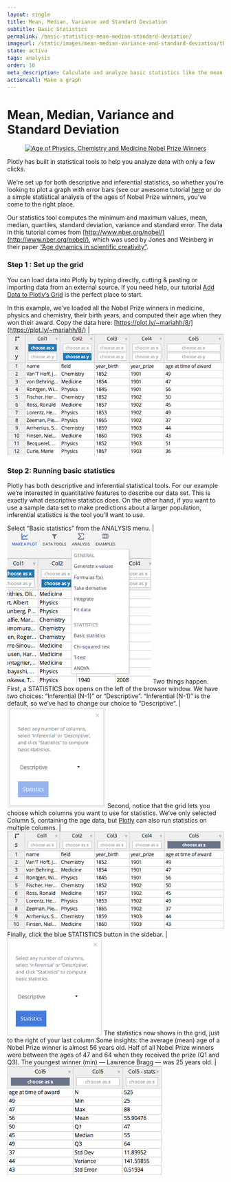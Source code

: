 ```yaml
---
layout: single
title: Mean, Median, Variance and Standard Deviation
subtitle: Basic Statistics
permalink: /basic-statistics-mean-median-standard-deviation/
imageurl: /static/images/mean-median-variance-and-standard-deviation/thum-mean-median-variance-and-standard-deviation.png
state: active
tags: analysis
order: 10
meta_description: Calculate and analyze basic statistics like the mean, median, variance and standard deviation online and for free with Plotly.
actioncall: Make a graph
---
```


# Mean, Median, Variance and Standard Deviation

<div>
    <a href="https://plot.ly/~chris/2730/" target="_blank" title="Age of Physics, Chemistry and Medicine Nobel Prize Winners" style="display: block; text-align: center;"><img src="https://plot.ly/~chris/2730.png" alt="Age of Physics, Chemistry and Medicine Nobel Prize Winners" style="max-width: 100%;width: 1052px;"  width="1052" onerror="this.onerror=null;this.src='https://plot.ly/404.png';" /></a>
    <script data-plotly="chris:2730" src="https://plot.ly/embed.js" async></script>
</div>

Plotly has built in statistical tools to help you analyze data with only a few clicks.

We’re set up for both descriptive and inferential statistics, so whether you’re looking to plot a graph with error bars (see our awesome tutorial [here](/how-to-make-a-graph-with-error-bars/) or do a simple statistical analysis of the ages of Nobel Prize winners, you’ve come to the right place.

Our statistics tool computes the minimum and maximum values, mean, median, quartiles, standard deviation, variance and standard error. The data in this tutorial comes from [http://www.nber.org/nobel/](http://www.nber.org/nobel/), which was used by Jones and Weinberg in their paper [“Age dynamics in scientific creativity”](http://www.pnas.org/content/108/47/18910).


### Step 1 : Set up the grid
You can load data into Plotly by typing directly, cutting &amp; pasting or importing data from an external source. If you need help, our tutorial [Add Data to Plotly’s Grid](/add-data-to-the-plotly-grid/) is the perfect place to start.

In this example, we’ve loaded all the Nobel Prize winners in medicine, physics and chemistry, their birth years, and computed their age when they won their award. Copy the data here: [https://plot.ly/~mariahh/8/](https://plot.ly/~mariahh/8/) | ![Basic statistics tutorial](/static/images/mean-median-variance-and-standard-deviation/image08.png)

### Step 2: Running basic statistics

Plotly has both descriptive and inferential statistical tools. For our example we’re interested in quantitative features to describe our data set. This is exactly what descriptive statistics does. On the other hand, if you want to use a sample data set to make predictions about a larger population, inferential statistics is the tool you’ll want to use.

Select “Basic statistics” from the ANALYSIS menu. | ![Basic Statistics tutorial](/static/images/mean-median-variance-and-standard-deviation/image00.png)
Two things happen. First, a STATISTICS box opens on the left of the browser window. We have two choices: “Inferential (N-1)” or “Descriptive”.  “Inferential (N-1)” is the default, so we’ve had to change our choice to “Descriptive”. | ![Basic Statistics Tutorial](/static/images/mean-median-variance-and-standard-deviation/image01.png)
Second, notice that the grid lets you choose which columns you want to use for statistics. We’ve only selected Column 5, containing the age data, but [Plotly](https://plot.ly) can also run statistics on multiple columns. | ![Basic Statistics Tutorial](/static/images/mean-median-variance-and-standard-deviation/image07.png)
Finally, click the blue STATISTICS button in the sidebar. | ![Basic Statistics Tutorial](/static/images/mean-median-variance-and-standard-deviation/image02.png)
The statistics now shows in the grid, just to the right of your last column.Some insights: the average (mean) age of a Nobel Prize winner is almost 56 years old. Half of all Nobel Prize winners were between the ages of 47 and 64 when they received the prize (Q1 and Q3).  The youngest winner (min) &#8212; Lawrence Bragg &#8212; was 25 years old. | ![Basic Statistics Tutorial](/static/images/mean-median-variance-and-standard-deviation/image06.png)
